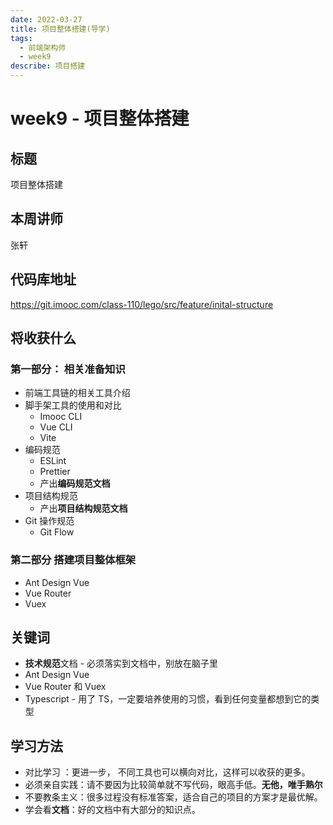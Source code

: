 ```yaml
---
date: 2022-03-27
title: 项目整体搭建(导学)
tags:
  - 前端架构师
  - week9
describe: 项目搭建
---
```


# week9 - 项目整体搭建



## 标题

项目整体搭建



## 本周讲师

张轩



## 代码库地址

https://git.imooc.com/class-110/lego/src/feature/inital-structure



## 将收获什么



### 第一部分： 相关准备知识

- 前端工具链的相关工具介绍
- 脚手架工具的使用和对比
  - Imooc CLI
  - Vue CLI
  - Vite
- 编码规范
  - ESLint
  - Prettier
  - 产出**编码规范文档**
- 项目结构规范
  - 产出**项目结构规范文档**
- Git 操作规范
  - Git Flow



### 第二部分 搭建项目整体框架

- Ant Design Vue
- Vue Router
- Vuex



## 关键词

- **技术规范**文档 - 必须落实到文档中，别放在脑子里
- Ant Design Vue
- Vue Router 和 Vuex
- Typescript - 用了 TS，一定要培养使用的习惯，看到任何变量都想到它的类型



## 学习方法

- 对比学习 ：更进一步， 不同工具也可以横向对比，这样可以收获的更多。
- 必须亲自实践：请不要因为比较简单就不写代码，眼高手低。**无他，唯手熟尔**
- 不要教条主义：很多过程没有标准答案，适合自己的项目的方案才是最优解。
- 学会看**文档**：好的文档中有大部分的知识点。